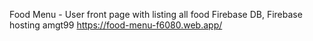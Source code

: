 Food Menu - User front page with listing all food
Firebase DB, Firebase hosting amgt99
https://food-menu-f6080.web.app/ 
